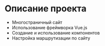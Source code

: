 # Описание проекта

- Многостраничный сайт
- Использование фреймворка Vue.js
- Создание и использование компонентов
- Настройка маршрутизации по сайту
